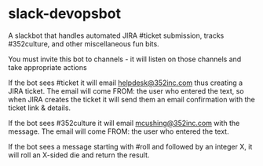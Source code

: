 # slack-devopsbot
A slackbot that handles automated JIRA #ticket submission, tracks #352culture, and other miscellaneous fun bits.

You must invite this bot to channels - it will listen on those channels and take appropriate actions

If the bot sees #ticket it will email helpdesk@352inc.com thus creating a JIRA ticket. The email will come FROM: the user who entered the text, so when JIRA creates the ticket it will send them an email confirmation with the ticket link & details.

If the bot sees #352culture it will email mcushing@352inc.com with the message. The email will come FROM: the user who entered the text.

If the bot sees a message starting with #roll and followed by an integer X, it will roll an X-sided die and return the result.